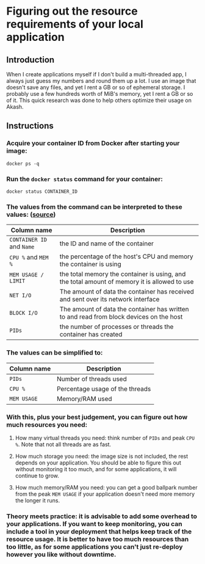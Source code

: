 # Figuring out the resource requirements of your local application

## Introduction

When I create applications myself if I don't build a multi-threaded app, I always just guess my numbers and round them up a lot. I use an image that doesn't save any files, and yet I rent a GB or so of ephemeral storage. I probably use a few hundreds worth of MiB's memory, yet I rent a GB or so of it. This quick research was done to help others optimize their usage on Akash.

## Instructions

### Acquire your container ID from Docker after starting your image:

```
docker ps -q
```

###  Run the `docker status` command for your container:

```
docker status CONTAINER_ID
```

### The values from the command can be interpreted to these values: ([source](https://docs.docker.com/engine/reference/commandline/stats/))

| Column name | Description |
| --- | --- |
| `CONTAINER ID` and `Name` | the ID and name of the container |
| `CPU %` and `MEM %` | the percentage of the host's CPU and memory the container is using |
| `MEM USAGE / LIMIT` | the total memory the container is using, and the total amount of memory it is allowed to use |
| `NET I/O` | The amount of data the container has received and sent over its network interface |
| `BLOCK I/O` | The amount of data the container has written to and read from block devices on the host |
| `PIDs` | the number of processes or threads the container has created |

### The values can be simplified to:

| Column name | Description |
| --- | --- |
| `PIDs` | Number of threads used |
| `CPU %` | Percentage usage of the threads |
| `MEM USAGE` | Memory/RAM used |

### With this, plus your best judgement, you can figure out how much resources you need:

1) How many virtual threads you need: think number of `PIDs` and peak `CPU %`. Note that not all threads are as fast.

2) How much storage you need: the image size is not included, the rest depends on your application. You should be able to figure this out without monitoring it too much, and for some applications, it will continue to grow.

3) How much memory/RAM you need: you can get a good ballpark number from the peak `MEM USAGE` if your application doesn't need more memory the longer it runs.

### Theory meets practice: it is advisable to add some overhead to your applications. If you want to keep monitoring, you can include a tool in your deployment that helps keep track of the resource usage. It is better to have too much resources than too little, as for some applications you can't just re-deploy however you like without downtime.
